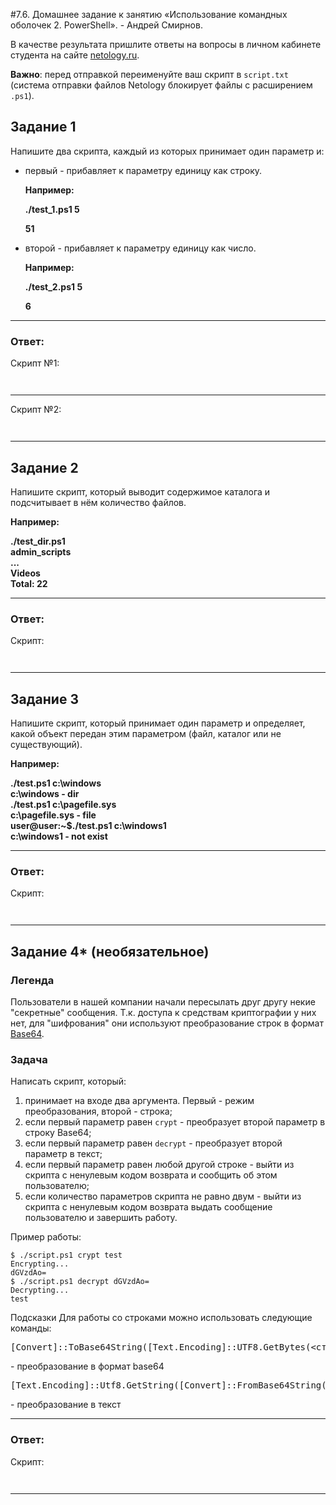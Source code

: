 #7.6. Домашнее задание к занятию «Использование командных оболочек 2. PowerShell». - Андрей Смирнов.

В качестве результата пришлите ответы на вопросы в личном кабинете студента на сайте [netology.ru](https://netology.ru/).

**Важно**: перед отправкой переименуйте ваш скрипт в `script.txt` (система отправки файлов Netology блокирует файлы с расширением `.ps1`).



## Задание 1

Напишите два скрипта, каждый из которых принимает один параметр и:

- первый - прибавляет к параметру единицу как строку.

  **Например:**

  **./test_1.ps1 5**

  **51**

- второй - прибавляет к параметру единицу как число.

  **Например:**

  **./test_2.ps1 5**

  **6**


----


### Ответ:

Скрипт №1:

```powershell script



```


----



Скрипт №2:

```powershell script



```


----



## Задание 2

Напишите скрипт, который выводит содержимое каталога и подсчитывает в нём количество файлов.

**Например:**

**./test_dir.ps1**  
**admin_scripts**  
**...**  
**Videos**  
**Total: 22**  

----


### Ответ:

Скрипт:

```powershell script



```


----



## Задание 3

Напишите скрипт, который принимает один параметр и определяет, какой объект передан этим параметром (файл, каталог или не существующий). 

**Например:**

**./test.ps1 c:\windows**  
**c:\windows - dir**  
**./test.ps1 c:\pagefile.sys**  
**c:\pagefile.sys - file**  
**user@user:~$./test.ps1 c:\windows1**  
**c:\windows1 - not exist**  

----


### Ответ:

Скрипт:

```powershell script



```


----



## Задание 4* (необязательное)

### Легенда

Пользователи в нашей компании начали пересылать друг другу некие "секретные" сообщения. Т.к. доступа к средствам криптографии у них нет, для "шифрования" они используют преобразование строк в формат [Base64](https://ru.wikipedia.org/wiki/Base64).

### Задача

Написать скрипт, который:

1. принимает на входе два аргумента. Первый - режим преобразования, второй - строка;
2. если первый параметр равен `crypt` - преобразует второй параметр в строку Base64;
3. если первый параметр равен `decrypt` - преобразует второй параметр в текст;
4. если первый параметр равен любой другой строке - выйти из скрипта с ненулевым кодом возврата и сообщить об этом пользователю;
5. если количество параметров скрипта не равно двум - выйти из скрипта с ненулевым кодом возврата выдать сообщение пользователю и завершить работу.

Пример работы:

```
$ ./script.ps1 crypt test
Encrypting...
dGVzdAo=
$ ./script.ps1 decrypt dGVzdAo=
Decrypting...
test
```

Подсказки
Для работы со строками можно использовать следующие команды:

<pre>[Convert]::ToBase64String([Text.Encoding]::UTF8.GetBytes(<строка>))</pre> - преобразование в формат base64

<pre>[Text.Encoding]::Utf8.GetString([Convert]::FromBase64String(<строка>))</pre> - преобразование в текст


----


### Ответ:

Скрипт:

```powershell script



```


----
